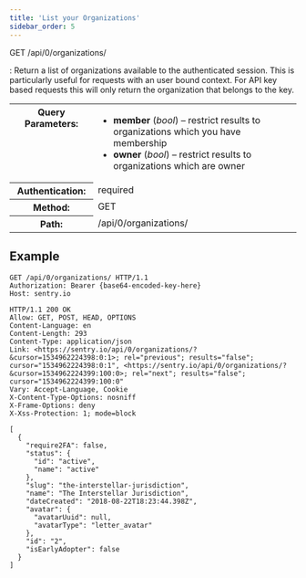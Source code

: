 ```yaml
---
title: 'List your Organizations'
sidebar_order: 5
---
```


GET /api/0/organizations/

: Return a list of organizations available to the authenticated session. This is particularly useful for requests with an user bound context. For API key based requests this will only return the organization that belongs to the key.

  <table class="table"><tbody valign="top"><tr><th>Query Parameters:</th><td><ul><li><strong>member</strong> (<em>bool</em>) – restrict results to organizations which you have membership</li><li><strong>owner</strong> (<em>bool</em>) – restrict results to organizations which are owner</li></ul></td></tr><tr><th>Authentication:</th><td>required</td></tr><tr><th>Method:</th><td>GET</td></tr><tr><th>Path:</th><td>/api/0/organizations/</td></tr></tbody></table>

## Example

```http
GET /api/0/organizations/ HTTP/1.1
Authorization: Bearer {base64-encoded-key-here}
Host: sentry.io
```

```http
HTTP/1.1 200 OK
Allow: GET, POST, HEAD, OPTIONS
Content-Language: en
Content-Length: 293
Content-Type: application/json
Link: <https://sentry.io/api/0/organizations/?&cursor=1534962224398:0:1>; rel="previous"; results="false"; cursor="1534962224398:0:1", <https://sentry.io/api/0/organizations/?&cursor=1534962224399:100:0>; rel="next"; results="false"; cursor="1534962224399:100:0"
Vary: Accept-Language, Cookie
X-Content-Type-Options: nosniff
X-Frame-Options: deny
X-Xss-Protection: 1; mode=block

[
  {
    "require2FA": false,
    "status": {
      "id": "active",
      "name": "active"
    },
    "slug": "the-interstellar-jurisdiction",
    "name": "The Interstellar Jurisdiction",
    "dateCreated": "2018-08-22T18:23:44.398Z",
    "avatar": {
      "avatarUuid": null,
      "avatarType": "letter_avatar"
    },
    "id": "2",
    "isEarlyAdopter": false
  }
]
```
